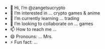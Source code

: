 - 👋 Hi, I’m @zangetsucrypto
- 👀 I’m interested in ... crypto games & anime
- 🌱 I’m currently learning ... trading
- 💞️ I’m looking to collaborate on ... games
- 📫 How to reach me ...
- 😄 Pronouns: ... Mrs.
- ⚡ Fun fact: ... 

<!---
zangetsucrypto/zangetsucrypto is a ✨ special ✨ repository because its `README.md` (this file) appears on your GitHub profile.
You can click the Preview link to take a look at your changes.
--->
